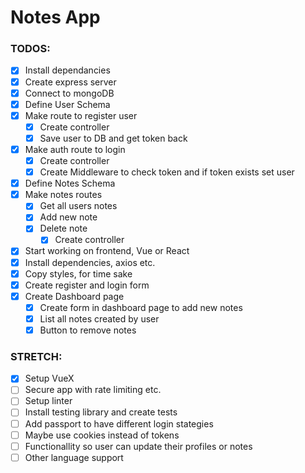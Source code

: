 # Notes App

### TODOS:

- [x] Install dependancies
- [x] Create express server
- [x] Connect to mongoDB
- [x] Define User Schema
- [x] Make route to register user
  - [x] Create controller
  - [x] Save user to DB and get token back
- [x] Make auth route to login
  - [x] Create controller
  - [x] Create Middleware to check token and if token exists set user
- [x] Define Notes Schema
- [x] Make notes routes
  - [x] Get all users notes
  - [x] Add new note
  - [x] Delete note
    - [x] Create controller
- [x] Start working on frontend, Vue or React
- [x] Install dependencies, axios etc.
- [x] Copy styles, for time sake
- [x] Create register and login form
- [x] Create Dashboard page
  - [x] Create form in dashboard page to add new notes
  - [x] List all notes created by user
  - [x] Button to remove notes

### STRETCH:

- [x] Setup VueX
- [ ] Secure app with rate limiting etc.
- [ ] Setup linter
- [ ] Install testing library and create tests
- [ ] Add passport to have different login stategies
- [ ] Maybe use cookies instead of tokens
- [ ] Functionallity so user can update their profiles or notes
- [ ] Other language support
